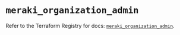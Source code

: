 # `meraki_organization_admin`

Refer to the Terraform Registry for docs: [`meraki_organization_admin`](https://registry.terraform.io/providers/ciscodevnet/meraki/1.7.1/docs/resources/organization_admin).
